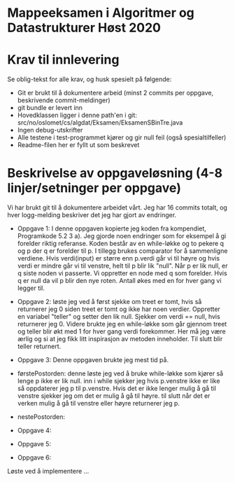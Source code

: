 # Mappeeksamen i Algoritmer og Datastrukturer Høst 2020

# Krav til innlevering

Se oblig-tekst for alle krav, og husk spesielt på følgende:

* Git er brukt til å dokumentere arbeid (minst 2 commits per oppgave, beskrivende commit-meldinger)	
* git bundle er levert inn
* Hovedklassen ligger i denne path'en i git: src/no/oslomet/cs/algdat/Eksamen/EksamenSBinTre.java
* Ingen debug-utskrifter
* Alle testene i test-programmet kjører og gir null feil (også spesialtilfeller)
* Readme-filen her er fyllt ut som beskrevet


# Beskrivelse av oppgaveløsning (4-8 linjer/setninger per oppgave)

Vi har brukt git til å dokumentere arbeidet vårt. Jeg har 16 commits totalt, og hver logg-melding beskriver det jeg har gjort av endringer.

* Oppgave 1: I denne oppgaven kopierte jeg koden fra kompendiet, Programkode 5.2 3 a). 
Jeg gjorde noen endringer som for eksempel å gi forelder riktig referanse. Koden består av en while-løkke
og to pekere q og p der q er forelder til p. I tillegg brukes comparator for å sammenligne verdiene. Hvis 
verdi(input) er større enn p.verdi går vi til høyre og hvis verdi er mindre går vi til venstre, helt til
p blir lik "null". Når p er lik null, er q siste noden vi passerte. Vi oppretter en node med q som forelder. 
Hvis q er null da vil p blir den nye roten. Antall økes med en for hver gang vi legger til.

 
* Oppgave 2: løste jeg ved å først sjekke om treet er tomt, hvis så returnerer jeg 0 siden treet er tomt og ikke har
noen verdier. Oppretter en variabel "teller" og setter den lik null. Sjekker om verdi == null, hvis returnerer jeg 0.
Videre brukte jeg en while-løkke som går gjennom treet og teller blir økt med 1 for hver gang verdi forekommer.
Her må jeg være ærlig og si at jeg fikk litt inspirasjon av metoden inneholder. Til slutt blir teller returnert.

* Oppgave 3: Denne oppgaven brukte jeg mest tid på. 

- førstePostorden: denne løste jeg ved å bruke while-løkke som kjører så lenge p ikke er lik null.
inn i while sjekker jeg hvis p.venstre ikke er like så oppdaterer jeg p til p.venstre. Hvis det er ikke lenger mulig 
å gå til venstre sjekker jeg om det er mulig å gå til høyre. til slutt når det er verken mulig å gå til venstre eller 
høyre returnerer jeg p. 

- nestePostorden: 

* Oppgave 4: 

* Oppgave 5: 

* Oppgave 6: 




Løste ved å implementere ...
